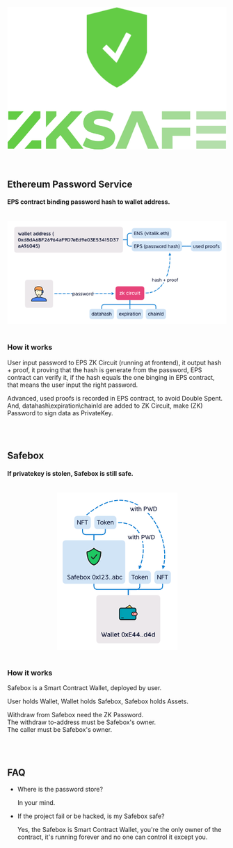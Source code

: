 <div align="center"><img src="./images/zkSafe-logo.svg"></div>
<br>
<br>


## Ethereum Password Service
#### EPS contract binding password hash to wallet address.
<br>
<div align="center"><img src="./images/eps.png"></div>
<br>

### How it works
<p>User input password to EPS ZK Circuit (running at frontend), it output hash + proof, it proving that the hash is generate from the password, EPS contract can verify it, if the hash equals the one binging in EPS contract, that means the user input the right password.</p>

<p>Advanced, used proofs is recorded in EPS contract, to avoid Double Spent.<br>
And, datahash\expiration\chainId are added to ZK Circuit, make (ZK) Password to sign data as PrivateKey.</p>
<br>
<br>

## Safebox
#### If privatekey is stolen, Safebox is still safe.
<br>
<div align="center"><img src="./images/safebox.png"></div>
<br>

### How it works
<p>Safebox is a Smart Contract Wallet, deployed by user. </p>
<p>User holds Wallet, Wallet holds Safebox, Safebox holds Assets.</p>
<p>Withdraw from Safebox need the ZK Password.<br>
The withdraw to-address must be Safebox's owner.<br>
The caller must be Safebox's owner.</p>
<br>
<br>

## FAQ
<ul>
<li>Where is the password store?
<p>In your mind.</p>
</li>
<li>If the project fail or be hacked, is my Safebox safe?
<p>Yes, the Safebox is Smart Contract Wallet, you're the only owner of the contract, it's running forever and no one can control it except you.</p>
</li>
</ul>
<br>
<br>